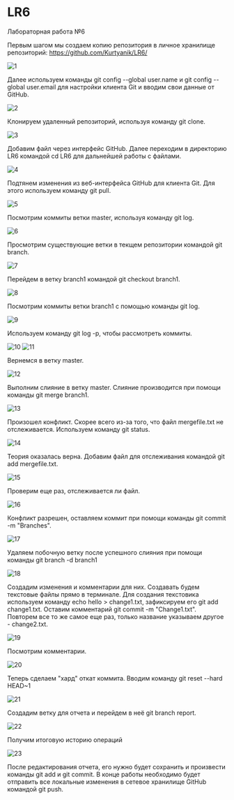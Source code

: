 # LR6
Лабораторная работа №6

Первым шагом мы создаем копию репозитория в личное хранилище репозиторий: https://github.com/Kurtyanik/LR6/

![1](https://github.com/TTsanchez/LR6/blob/master/imgs/1.jpg)

Далее используем команды git config --global user.name и git config --global user.email для настройки клиента Git и вводим свои данные от GitHub.

![2](https://github.com/TTsanchez/LR6/blob/master/imgs/2.jpg)

Клонируем удаленный репозиторий, используя команду git clone.

![3](https://github.com/TTsanchez/LR6/blob/master/imgs/3.jpg)

Добавим файл через интерфейс GitHub. Далее переходим в директорию LR6 командой cd LR6 для дальнейшей работы с файлами.

![4](https://github.com/TTsanchez/LR6/blob/master/imgs/4.jpg)

Подтянем изменения из веб-интерфейса GitHub для клиента Git. Для этого используем команду git pull.
 
![5](https://github.com/TTsanchez/LR6/blob/master/imgs/5.jpg)

Посмотрим коммиты ветки master, используя команду git log.
  
 ![6](https://github.com/TTsanchez/LR6/blob/master/imgs/6.jpg)
  
Просмотрим существующие ветки в текщем репозитории командой git branch.
  
![7](https://github.com/TTsanchez/LR6/blob/master/imgs/7.jpg)
  
Перейдем в ветку branch1 командой git checkout branch1.

![8](https://github.com/TTsanchez/LR6/blob/master/imgs/8.jpg)

Посмотрим коммиты ветки branch1 с помощью команды git log.

![9](https://github.com/TTsanchez/LR6/blob/master/imgs/9.jpg)

Используем команду git log -p, чтобы рассмотреть коммиты.

![10](https://github.com/TTsanchez/LR6/blob/master/imgs/10.jpg)
![11](https://github.com/TTsanchez/LR6/blob/master/imgs/11.jpg)

Вернемся в ветку master.

![12](https://github.com/TTsanchez/LR6/blob/master/imgs/12.jpg)

Выполним слияние в ветку master. Слияние производится при помощи команды git merge branch1.

![13](https://github.com/TTsanchez/LR6/blob/master/imgs/13.jpg)

Произошел конфликт. Скорее всего из-за того, что файл mergefile.txt не отслеживается. Используем команду git status.

![14](https://github.com/TTsanchez/LR6/blob/master/imgs/14.jpg)

Теория оказалась верна. Добавим файл для отслеживания командой git add mergefile.txt.

![15](https://github.com/TTsanchez/LR6/blob/master/imgs/15.jpg)

Проверим еще раз, отслеживается ли файл.

![16](https://github.com/TTsanchez/LR6/blob/master/imgs/16.jpg)

Конфликт разрешен, оставляем коммит при помощи команды git commit -m "Branches".

![17](https://github.com/TTsanchez/LR6/blob/master/imgs/17.jpg)

Удаляем побочную ветку после успешного слияния при помощи команды git branch -d branch1

![18](https://github.com/TTsanchez/LR6/blob/master/imgs/18.jpg)

Создадим изменения и комментарии для них. Создавать будем текстовые файлы прямо в терминале. Для создания текстовика используем команду echo hello > change1.txt, зафиксируем его git add change1.txt. Оставим комментарий git commit -m "Change1.txt". Повторем все то же самое еще раз, только название указываем другое - change2.txt.

![19](https://github.com/TTsanchez/LR6/blob/master/imgs/19.jpg)

Посмотрим комментарии.

![20](https://github.com/TTsanchez/LR6/blob/master/imgs/20.jpg)

Теперь сделаем "хард" откат коммита. Вводим команду git reset --hard HEAD~1

![21](https://github.com/TTsanchez/LR6/blob/master/imgs/21.jpg)

Создадим ветку для отчета и перейдем в неё git branch report.

![22](https://github.com/TTsanchez/LR6/blob/master/imgs/22.jpg)

Получим итоговую историю операций

![23](https://github.com/TTsanchez/LR6/blob/master/imgs/23.jpg)

После редактирования отчета, его нужно будет сохранить и произвести команды git add и git commit. В конце работы необходимо будет отправить все локальные изменения в сетевое хранилище GitHub командой git push.



